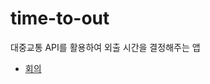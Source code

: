 # time-to-out
대중교통 API를 활용하여 외출 시간을 결정해주는 앱

- [회의](https://www.notion.so/f48f2b90c11249e98ed98d8eea92665c?v=0679e498912f42fda81d5c661a8e8635)
